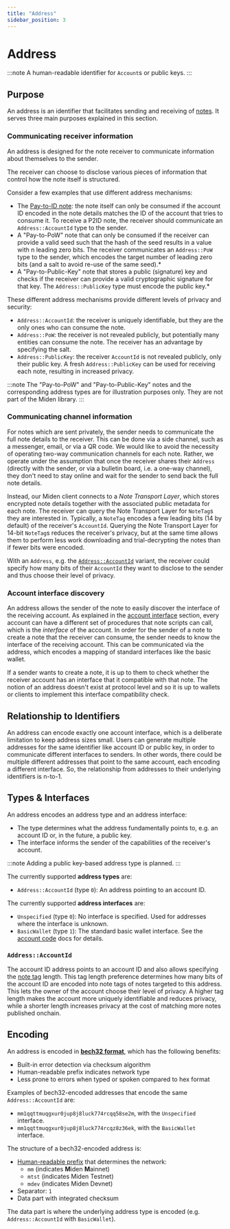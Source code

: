 ```yaml
---
title: "Address"
sidebar_position: 3
---
```


# Address

:::note
A human-readable identifier for `Account`s or public keys.
:::


## Purpose

An address is an identifier that facilitates sending and receiving of [notes](../note.md). It serves three main purposes explained in this section.

### Communicating receiver information

An address is designed for the note receiver to communicate information about themselves to the sender.

The receiver can choose to disclose various pieces of information that control how the note itself is structured.

Consider a few examples that use different address mechanisms:

- The [Pay-to-ID note](../note.md#p2id-pay-to-id): the note itself can only be consumed if the account ID encoded in the note details matches the ID of the account that tries to consume it. To receive a P2ID note, the receiver should communicate an `Address::AccountId` type to the sender.
- A "Pay-to-PoW" note that can only be consumed if the receiver can provide a valid seed such that the hash of the seed results in a value with n leading zero bits. The receiver communicates an `Address::PoW` type to the sender, which encodes the target number of leading zero bits (and a salt to avoid re-use of the same seed).*
- A "Pay-to-Public-Key" note that stores a public (signature) key and checks if the receiver can provide a valid cryptographic signature for that key. The `Address::PublicKey` type must encode the public key.*

These different address mechanisms provide different levels of privacy and security:
- `Address::AccountId`: the receiver is uniquely identifiable, but they are the only ones who can consume the note.
- `Address::PoW`: the receiver is not revealed publicly, but potentially many entities can consume the note. The receiver has an advantage by specifying the salt.
- `Address::PublicKey`: the receiver `AccountId` is not revealed publicly, only their public key. A fresh `Address::PublicKey` can be used for receiving each note, resulting in increased privacy.

:::note
The "Pay-to-PoW" and "Pay-to-Public-Key" notes and the corresponding address types are for illustration purposes only. They are not part of the Miden library.
:::

### Communicating channel information

For notes which are sent privately, the sender needs to communicate the full note details to the receiver. This can be done via a side channel, such as a messenger, email, or via a QR code. We would like to avoid the necessity of operating two-way communication channels for each note. Rather, we operate under the assumption that once the receiver shares their `Address` (directly with the sender, or via a bulletin board, i.e. a one-way channel), they don't need to stay online and wait for the sender to send back the full note details.

Instead, our Miden client connects to a _Note Transport Layer_, which stores encrypted note details together with the associated public metadata for each note. The receiver can query the Note Transport Layer for `NoteTag`s they are interested in. Typically, a `NoteTag` encodes a few leading bits (14 by default) of the receiver's `AccountId`. Querying the Note Transport Layer for 14-bit `NoteTag`s reduces the receiver's privacy, but at the same time allows them to perform less work downloading and trial-decrypting the notes than if fewer bits were encoded.

With an `Address`, e.g. the [`Address::AccountId`](./address.md#addressaccountid) variant, the receiver could specify how many bits of their `AccountId` they want to disclose to the sender and thus choose their level of privacy.

### Account interface discovery

An address allows the sender of the note to easily discover the interface of the receiving account. As explained in the [account interface](./code.md#interface) section, every account can have a different set of procedures that note scripts can call, which is the _interface_ of the account. In order for the sender of a note to create a note that the receiver can consume, the sender needs to know the interface of the receiving account. This can be communicated via the address, which encodes a mapping of standard interfaces like the basic wallet.

If a sender wants to create a note, it is up to them to check whether the receiver account has an interface that it compatible with that note. The notion of an address doesn't exist at protocol level and so it is up to wallets or clients to implement this interface compatibility check.

## Relationship to Identifiers

An address can encode exactly one account interface, which is a deliberate limitation to keep address sizes small. Users can generate multiple addresses for the same identifier like account ID or public key, in order to communicate different interfaces to senders. In other words, there could be multiple different addresses that point to the same account, each encoding a different interface. So, the relationship from addresses to their underlying identifiers is n-to-1.

## Types & Interfaces

An address encodes an address type and an address interface:
- The type determines what the address fundamentally points to, e.g. an account ID or, in the future, a public key.
- The interface informs the sender of the capabilities of the receiver's account.

:::note
Adding a public key-based address type is planned.
:::

The currently supported **address types** are:
- `Address::AccountId` (type `0`): An address pointing to an account ID.

The currently supported **address interfaces** are:
- `Unspecified` (type `0`): No interface is specified. Used for addresses where the interface is unknown.
- `BasicWallet` (type `1`): The standard basic wallet interface. See the [account code](./code.md#interface) docs for details.

### `Address::AccountId`

The account ID address points to an account ID and also allows specifying the [note tag](../note.md#note-discovery) length. This tag length preference determines how many bits of the account ID are encoded into note tags of notes targeted to this address. This lets the owner of the account choose their level of privacy. A higher tag length makes the account more uniquely identifiable and reduces privacy, while a shorter length increases privacy at the cost of matching more notes published onchain.

## Encoding

An address is encoded in [**bech32 format**](https://github.com/bitcoin/bips/blob/master/bip-0173.mediawiki), which has the following benefits:
- Built-in error detection via checksum algorithm
- Human-readable prefix indicates network type
- Less prone to errors when typed or spoken compared to hex format

Examples of bech32-encoded addresses that encode the same `Address::AccountId` are:
- `mm1qqttmuqgxur0jup8j8luck774rcqq58se2m`, with the `Unspecified` interface.
- `mm1qqttmuqgxur0jup8j8luck774rcqz8z36ek`, with the `BasicWallet` interface.

The structure of a bech32-encoded address is:
- [Human-readable prefix](https://github.com/satoshilabs/slips/blob/master/slip-0173.md) that
determines the network:
  - `mm` (indicates **M**iden **M**ainnet)
  - `mtst` (indicates Miden Testnet)
  - `mdev` (indicates Miden Devnet)
- Separator: `1`
- Data part with integrated checksum

The data part is where the underlying address type is encoded (e.g. `Address::AccountId` with `BasicWallet`).
